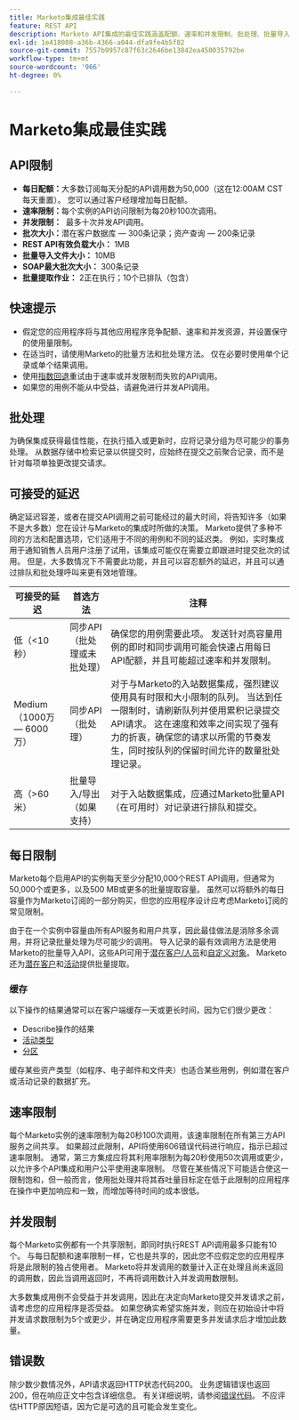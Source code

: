 ```yaml
---
title: Marketo集成最佳实践
feature: REST API
description: Marketo API集成的最佳实践涵盖配额、速率和并发限制、批处理、批量导入和导出、缓存和延迟计划。
exl-id: 1e418008-a36b-4366-a044-dfa9fe4b5f82
source-git-commit: 7557b9957c87f63c2646be13842ea450035792be
workflow-type: tm+mt
source-wordcount: '966'
ht-degree: 0%

---
```


# Marketo集成最佳实践

## API限制

- **每日配额：**&#x200B;大多数订阅每天分配的API调用数为50,000（这在12:00AM CST每天重置）。 您可以通过客户经理增加每日配额。
- **速率限制：**&#x200B;每个实例的API访问限制为每20秒100次调用。
- **并发限制：**  最多十次并发API调用。
- **批次大小：**&#x200B;潜在客户数据库 — 300条记录；资产查询 — 200条记录
- **REST API有效负载大小：** 1MB
- **批量导入文件大小：** 10MB
- **SOAP最大批次大小：** 300条记录
- **批量提取作业：** 2正在执行；10个已排队（包含）

## 快速提示

- 假定您的应用程序将与其他应用程序竞争配额、速率和并发资源，并设置保守的使用量限制。
- 在适当时，请使用Marketo的批量方法和批处理方法。 仅在必要时使用单个记录或单个结果调用。
- 使用[指数回退](https://en.wikipedia.org/wiki/Exponential_backoff)重试由于速率或并发限制而失败的API调用。
- 如果您的用例不能从中受益，请避免进行并发API调用。

## 批处理

为确保集成获得最佳性能，在执行插入或更新时，应将记录分组为尽可能少的事务处理。 从数据存储中检索记录以供提交时，应始终在提交之前聚合记录，而不是针对每项单独更改提交请求。

## 可接受的延迟

确定延迟容差，或者在提交API调用之前可能经过的最大时间，将告知许多（如果不是大多数）您在设计与Marketo的集成时所做的决策。 Marketo提供了多种不同的方法和配置选项，它们适用于不同的用例和不同的延迟类。 例如，实时集成用于通知销售人员用户注册了试用，该集成可能仅在需要立即跟进时提交批次的试用。 但是，大多数情况下不需要此功能，并且可以容忍额外的延迟，并且可以通过排队和批处理呼叫来更有效地管理。

| 可接受的延迟 | 首选方法 | 注释 |
|---|---|---|
| 低（&lt;10秒） | 同步API（批处理或未批处理） | 确保您的用例需要此项。 发送针对高容量用例的即时和同步调用可能会快速占用每日API配额，并且可能超过速率和并发限制。 |
| Medium（1000万 — 6000万） | 同步API（批处理） | 对于与Marketo的入站数据集成，强烈建议使用具有时限和大小限制的队列。 当达到任一限制时，请刷新队列并使用累积记录提交API请求。 这在速度和效率之间实现了强有力的折衷，确保您的请求以所需的节奏发生，同时按队列的保留时间允许的数量批处理记录。 |
| 高（>60米） | 批量导入/导出（如果支持） | 对于入站数据集成，应通过Marketo批量API（在可用时）对记录进行排队和提交。 |

## 每日限制

Marketo每个启用API的实例每天至少分配10,000个REST API调用，但通常为50,000个或更多，以及500 MB或更多的批量提取容量。 虽然可以将额外的每日容量作为Marketo订阅的一部分购买，但您的应用程序设计应考虑Marketo订阅的常见限制。

由于在一个实例中容量由所有API服务和用户共享，因此最佳做法是消除多余调用，并将记录批量处理为尽可能少的调用。 导入记录的最有效调用方法是使用Marketo的批量导入API，这些API可用于[潜在客户/人员](https://developer.adobe.com/marketo-apis/api/mapi/#tag/Bulk-Import-Leads/operation/importLeadUsingPOST)和[自定义对象](https://developer.adobe.com/marketo-apis/api/mapi/#tag/Snippets/operation/createSnippetUsingPOST)。 Marketo还为[潜在客户](bulk-lead-extract.md)和[活动](bulk-activity-extract.md)提供批量提取。

### 缓存

以下操作的结果通常可以在客户端缓存一天或更长时间，因为它们很少更改：

- Describe操作的结果
- [活动类型](https://developer.adobe.com/marketo-apis/api/mapi/#tag/Activities/operation/getAllActivityTypesUsingGET)
- [分区](https://developer.adobe.com/marketo-apis/api/mapi/#tag/Leads/operation/getLeadPartitionsUsingGET)

缓存某些资产类型（如程序、电子邮件和文件夹）也适合某些用例，例如潜在客户或活动记录的数据扩充。

## 速率限制

每个Marketo实例的速率限制为每20秒100次调用，该速率限制在所有第三方API服务之间共享。 如果超过此限制，API将使用606错误代码进行响应，指示已超过速率限制。 通常，第三方集成应将其利用率限制为每20秒使用50次调用或更少，以允许多个API集成和用户公平使用速率限制。 尽管在某些情况下可能适合使这一限制饱和，但一般而言，使用批处理并将其吞吐量目标定在低于此限制的应用程序在操作中更加响应和一致，而增加等待时间的成本很低。

## 并发限制

每个Marketo实例都有一个共享限制，即同时执行REST API调用最多只能有10个。 与每日配额和速率限制一样，它也是共享的，因此您不应假定您的应用程序将是此限制的独占使用者。 Marketo将并发调用的数量计入正在处理且尚未返回的调用数，因此当调用返回时，不再将调用数计入并发调用数限制。

大多数集成用例不会受益于并发调用，因此在决定向Marketo提交并发请求之前，请考虑您的应用程序是否受益。 如果您确实希望实施并发，则应在初始设计中将并发请求数限制为5个或更少，并在确定应用程序需要更多并发请求后才增加此数量。

## 错误数

除少数少数情况外，API请求返回HTTP状态代码200。 业务逻辑错误也返回200，但在响应正文中包含详细信息。 有关详细说明，请参阅[错误代码](error-codes.md)。 不应评估HTTP原因短语，因为它是可选的且可能会发生变化。
